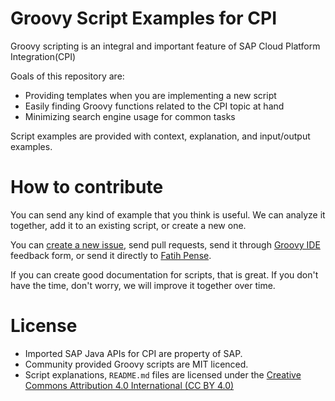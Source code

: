 # Groovy Script Examples for CPI

Groovy scripting is an integral and important feature of SAP Cloud Platform Integration(CPI)

Goals of this repository are:

- Providing templates when you are implementing a new script
- Easily finding Groovy functions related to the CPI topic at hand
- Minimizing search engine usage for common tasks

Script examples are provided with context, explanation, and input/output examples.

# How to contribute

You can send any kind of example that you think is useful. We can analyze it together, add it to an existing script, or create a new one.

You can [create a new issue](https://github.com/pizug/cpi-groovy-examples/issues/new), send pull requests, send it through [Groovy IDE](https://groovyide.com/cpi) feedback form, or send it directly to [Fatih Pense](https://www.linkedin.com/in/fatihpense/).

If you can create good documentation for scripts, that is great. If you don't have the time, don't worry, we will improve it together over time.

# License

- Imported SAP Java APIs for CPI are property of SAP.
- Community provided Groovy scripts are MIT licenced.
- Script explanations, `README.md` files are licensed under the [Creative Commons Attribution 4.0 International (CC BY 4.0)](https://creativecommons.org/licenses/by/4.0/)
